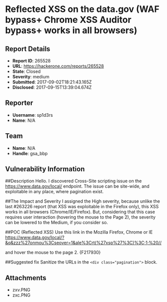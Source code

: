 # Reflected XSS on the data.gov (WAF bypass+ Chrome XSS Auditor bypass+ works in all browsers)

## Report Details
- **Report ID**: 265528
- **URL**: https://hackerone.com/reports/265528
- **State**: Closed
- **Severity**: medium
- **Submitted**: 2017-09-02T18:21:43.165Z
- **Disclosed**: 2017-09-15T13:39:04.674Z

## Reporter
- **Username**: sp1d3rs
- **Name**: N/A

## Team
- **Name**: N/A
- **Handle**: gsa_bbp

## Vulnerability Information
##Description
Hello. I discovered Cross-Site scripting issue on the https://www.data.gov/local/ endpoint.
The issue can be site-wide, and exploitable in any place, where pagination exist.

##The Impact and Severity
I assigned the High severity, because unlike the last #263226 report (that XSS was exploitable in the Firefox only), this XSS works in all browsers (Chrome/IE/Firefox).
But, considering that this case requires user interaction (hovering the mouse to the Page 2), the severity can be lowered to the Medium, if you consider so.

##POC (Reflected XSS)
Use this link in the Mozilla Firefox, Chrome or IE
https://www.data.gov/local/?&q&zzz%27onmou%3Cseover=1&ale%3Crt(%27xsp%27%3C)%3C;1;%20//

and hover the mouse to the page 2.
{F217930}

##Suggested fix
Sanitize the URLs in the `<div class="pagination">` block. 


## Attachments
- zxv.PNG
- zxc.PNG
